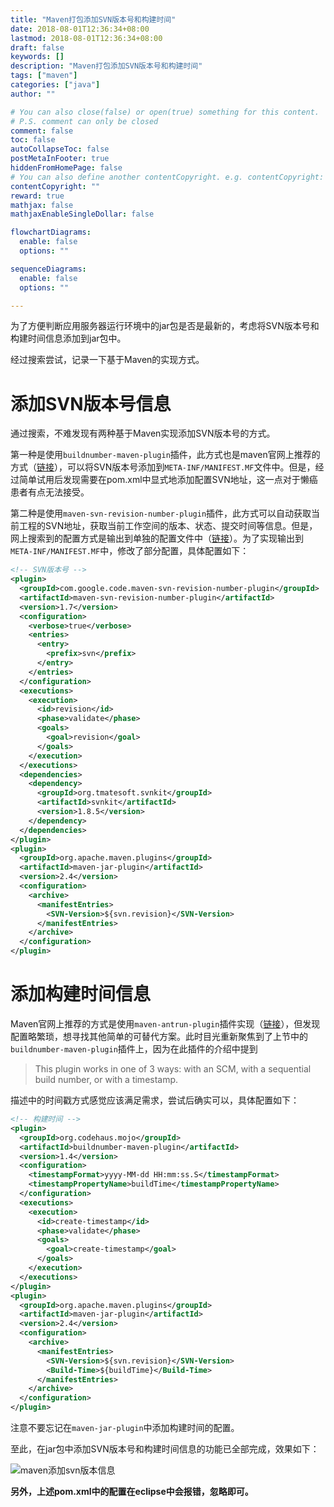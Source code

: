 ```yaml
---
title: "Maven打包添加SVN版本号和构建时间"
date: 2018-08-01T12:36:34+08:00
lastmod: 2018-08-01T12:36:34+08:00
draft: false
keywords: []
description: "Maven打包添加SVN版本号和构建时间"
tags: ["maven"]
categories: ["java"]
author: ""

# You can also close(false) or open(true) something for this content.
# P.S. comment can only be closed
comment: false
toc: false
autoCollapseToc: false
postMetaInFooter: true
hiddenFromHomePage: false
# You can also define another contentCopyright. e.g. contentCopyright: "This is another copyright."
contentCopyright: ""
reward: true
mathjax: false
mathjaxEnableSingleDollar: false

flowchartDiagrams:
  enable: false
  options: ""

sequenceDiagrams: 
  enable: false
  options: ""

---
```


为了方便判断应用服务器运行环境中的jar包是否是最新的，考虑将SVN版本号和构建时间信息添加到jar包中。

经过搜索尝试，记录一下基于Maven的实现方式。

<!--more-->

# 添加SVN版本号信息

通过搜索，不难发现有两种基于Maven实现添加SVN版本号的方式。

第一种是使用`buildnumber-maven-plugin`插件，此方式也是maven官网上推荐的方式（[链接](https://maven.apache.org/plugin-developers/cookbook/add-svn-revision-to-manifest.html)），可以将SVN版本号添加到`META-INF/MANIFEST.MF`文件中。但是，经过简单试用后发现需要在pom.xml中显式地添加配置SVN地址，这一点对于懒癌患者有点无法接受。

第二种是使用`maven-svn-revision-number-plugin`插件，此方式可以自动获取当前工程的SVN地址，获取当前工作空间的版本、状态、提交时间等信息。但是，网上搜索到的配置方式是输出到单独的配置文件中（[链接](https://blog.csdn.net/hy245120020/article/details/54405488)）。为了实现输出到`META-INF/MANIFEST.MF`中，修改了部分配置，具体配置如下：

```xml
<!-- SVN版本号 -->
<plugin>
  <groupId>com.google.code.maven-svn-revision-number-plugin</groupId>
  <artifactId>maven-svn-revision-number-plugin</artifactId>
  <version>1.7</version>
  <configuration>
    <verbose>true</verbose>
    <entries>
      <entry>
        <prefix>svn</prefix>
      </entry>
    </entries>
  </configuration>
  <executions>
    <execution>
      <id>revision</id>
      <phase>validate</phase>
      <goals>
        <goal>revision</goal>
      </goals>
    </execution>
  </executions>
  <dependencies>
    <dependency>
      <groupId>org.tmatesoft.svnkit</groupId>
      <artifactId>svnkit</artifactId>
      <version>1.8.5</version>
    </dependency>
  </dependencies>
</plugin>
<plugin>
  <groupId>org.apache.maven.plugins</groupId>
  <artifactId>maven-jar-plugin</artifactId>
  <version>2.4</version>
  <configuration>
    <archive>
      <manifestEntries>
        <SVN-Version>${svn.revision}</SVN-Version>
      </manifestEntries>
    </archive>
  </configuration>
</plugin>
```

# 添加构建时间信息

Maven官网上推荐的方式是使用`maven-antrun-plugin`插件实现（[链接](https://maven.apache.org/plugin-developers/cookbook/add-build-time-to-manifest.html)），但发现配置略繁琐，想寻找其他简单的可替代方案。此时目光重新聚焦到了上节中的`buildnumber-maven-plugin`插件上，因为在此插件的介绍中提到

> This plugin works in one of 3 ways: with an SCM, with a sequential build number, or with a timestamp.

描述中的时间戳方式感觉应该满足需求，尝试后确实可以，具体配置如下：

```xml
<!-- 构建时间 -->
<plugin>
  <groupId>org.codehaus.mojo</groupId>
  <artifactId>buildnumber-maven-plugin</artifactId>
  <version>1.4</version>
  <configuration>
    <timestampFormat>yyyy-MM-dd HH:mm:ss.S</timestampFormat>
    <timestampPropertyName>buildTime</timestampPropertyName>
  </configuration>
  <executions>
    <execution>
      <id>create-timestamp</id>
      <phase>validate</phase>
      <goals>
        <goal>create-timestamp</goal>
      </goals>
    </execution>
  </executions>
</plugin>
<plugin>
  <groupId>org.apache.maven.plugins</groupId>
  <artifactId>maven-jar-plugin</artifactId>
  <version>2.4</version>
  <configuration>
    <archive>
      <manifestEntries>
        <SVN-Version>${svn.revision}</SVN-Version>
        <Build-Time>${buildTime}</Build-Time>
      </manifestEntries>
    </archive>
  </configuration>
</plugin>
```

注意不要忘记在`maven-jar-plugin`中添加构建时间的配置。

至此，在jar包中添加SVN版本号和构建时间信息的功能已全部完成，效果如下：

![maven添加svn版本信息](/images/maven添加svn版本信息.png)

**另外，上述pom.xml中的配置在eclipse中会报错，忽略即可。**
